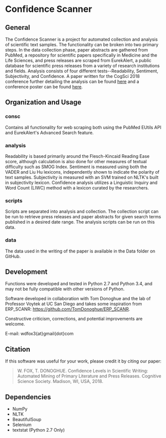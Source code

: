 # Confidence Scanner

## General
The Confidence Scanner is a project for automated collection and analysis of scientific text samples. The functionality can be broken into two primary steps. In the data collection phase, paper abstracts are gathered from PubMed, a repository for scientific papers specifically in Medicine and the Life Sciences, and press releases are scraped from EurekAlert, a public database for scientific press releases from a variety of research institutions and fields. Analysis consists of four different tests--Readability, Sentiment, Subjectivity, and Confidence. A paper written for the CogSci 2018 conference further detailing the analysis can be found [here](http://mindmodeling.org/cogsci2018/papers/0323/index.html) and a conference poster can be found [here](https://www.dropbox.com/s/1w2f920506k02r0/Fox%26Donoghue_ConfidenceScanner_CogSciPoster.pdf?dl=0).

## Organization and Usage

### consc
Contains all functionality for web scraping both using the PubMed EUtils API and EurekAlert's Advanced Search feature. 

### analysis
Readability is based primarily around the Flesch-Kincaid Reading Ease score, although calculation is also done for other measures of textual difficulty such as SMOG Index. Sentiment is measured using both the VADER and Liu Hu lexicons, independently shown to indicate the polarity of text samples. Subjectivity is measured with an SVM trained on NLTK's built in subjectivity lexicon. Confidence  analysis utilizes a Linguistic Inquiry and Word Count (LIWC) method with a lexicon curated by the researchers. 

### scripts
Scripts are separated into analysis and collection. The collection script can be run to retrieve press releases and paper abstracts for given search terms published in a desired date range. The analysis scripts can be run on this data. 

### data
The data used in the writing of the paper is available in the Data folder on GitHub. 

## Development
Functions were developed and tested in Python 2.7 and Python 3.4, and may not be fully compatible with other versions of Python. 

Software developed in collaboration with Tom Donoghue and the lab of Professor Voytek at UC San Diego and takes some inspiration from ERP_SCANR: https://github.com/TomDonoghue/ERP_SCANR. 

Constructive criticism, corrections, and potential improvements are welcome.

E-mail: wdfox3{at}gmail{dot}com

## Citation
If this software was useful for your work, please credit it by citing our paper:

> W. FOX, T. DONOGHUE. Confidence Levels in Scientific Writing: Automated Mining of Primary Literature and Press Releases. Cognitive Science Society. Madison, WI, USA, 2018.

## Dependencies
* NumPy
* NLTK
* BeautifulSoup
* Selenium
* textstat (Python 2.7 Only)
